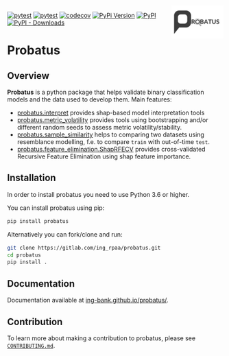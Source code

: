 <img src="docs/img/logo_large.png" width="120" align="right">

[![pytest](https://github.com/ing-bank/probatus/workflows/Release/badge.svg)](https://github.com/ing-bank/probatus/actions?query=workflow%3A%22Release%22)
[![pytest](https://github.com/ing-bank/probatus/workflows/Development/badge.svg)](https://github.com/ing-bank/probatus/actions?query=workflow%3A%22Development%22)
[![codecov](https://codecov.io/gh/ing-bank/probatus/branch/main/graph/badge.svg?token=OFE2YWHLFK)](https://codecov.io/gh/ing-bank/probatus)
[![PyPi Version](https://img.shields.io/pypi/pyversions/probatus)](#)
[![PyPI](https://img.shields.io/pypi/v/probatus)](#)
[![PyPI - Downloads](https://img.shields.io/pypi/dm/probatus)](#)

# Probatus

## Overview

**Probatus** is a python package that helps validate binary classification models and the data used to develop them. Main features:

- [probatus.interpret](https://ing-bank.github.io/probatus/api/model_interpret.html) provides shap-based model interpretation tools 
- [probatus.metric_volatility](https://ing-bank.github.io/probatus/api/metric_volatility.html) provides tools using bootstrapping and/or different random seeds to assess metric volatility/stability.
- [probatus.sample_similarity](https://ing-bank.github.io/probatus/api/sample_similarity.html) helps to comparing two datasets using resemblance modelling, f.e. to compare `train` with out-of-time `test`.
- [probatus.feature_elimination.ShapRFECV](https://ing-bank.github.io/probatus/api/feature_elimination.html) provides cross-validated Recursive Feature Elimination using shap feature importance.

## Installation

In order to install probatus you need to use Python 3.6 or higher.

You can install probatus using pip:

```bash
pip install probatus
```

Alternatively you can fork/clone and run:

```bash
git clone https://gitlab.com/ing_rpaa/probatus.git
cd probatus
pip install .
```

## Documentation

Documentation available at [ing-bank.github.io/probatus/](https://ing-bank.github.io/probatus/).

## Contribution

To learn more about making a contribution to probatus, please see [`CONTRIBUTING.md`](CONTRIBUTING.md).
